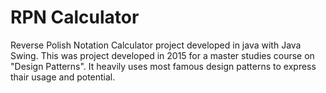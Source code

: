 # RPN Calculator

Reverse Polish Notation Calculator project developed in java with Java Swing. 
This was project developed in 2015 for a master studies course on "Design Patterns".
It heavily uses most famous design patterns to express thair usage and potential.
